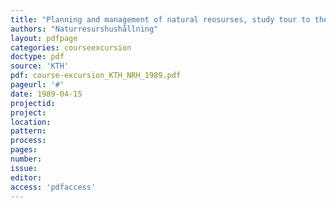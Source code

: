 ```yaml
---
title: "Planning and management of natural reosurses, study tour to the Netherlands 4-14 April 1989"
authors: "Naturresurshushållning"
layout: pdfpage
categories: courseexcursion
doctype: pdf
source: 'KTH'
pdf: course-excursion_KTH_NRH_1989.pdf
pageurl: '#'
date: 1989-04-15
projectid:
project:
location:
pattern:
process:
pages:
number:
issue:
editor:
access: 'pdfaccess'
---
```

